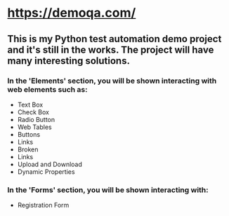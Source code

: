 # https://demoqa.com/
## This is my Python test automation demo project and it's still in the works. The project will have many interesting solutions.
### In the 'Elements' section, you will be shown interacting with web elements such as: 
- Text Box
-  Check Box
-  Radio Button
-  Web Tables
-  Buttons
-  Links
-  Broken
-  Links
-  Upload and Download
-  Dynamic Properties
### In the 'Forms' section, you will be shown interacting with:
- Registration Form
